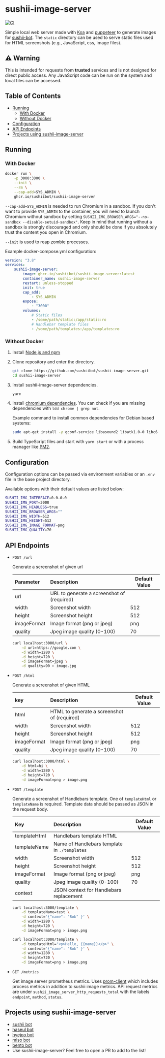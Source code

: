 # sushii-image-server <!-- omit in toc -->

[![CI](https://github.com/sushiibot/sushii-image-server/workflows/CI/badge.svg)](https://github.com/sushiibot/sushii-image-server/actions?query=workflow%3ACI)

Simple local web server made with [Koa](https://github.com/koajs/koa) and
[puppeteer](https://github.com/GoogleChrome/puppeteer) to generate images for
[sushii-bot](https://github.com/drklee3/sushii-bot). The `static` directory can
be used to serve static files used for HTML screenshots (e.g., JavaScript, css,
image files).

## ⚠ Warning <!-- omit in toc -->

This is intended for requests from **trusted** services and is not designed for
direct public access. Any JavaScript code can be run on the system and local
files can be accessed.

## Table of Contents <!-- omit in toc -->

- [Running](#running)
  - [With Docker](#with-docker)
  - [Without Docker](#without-docker)
- [Configuration](#configuration)
- [API Endpoints](#api-endpoints)
- [Projects using sushii-image-server](#projects-using-sushii-image-server)

## Running

### With Docker

```bash
docker run \
    -p 3000:3000 \
    --init \
    --rm \
    --cap-add=SYS_ADMIN \
    ghcr.io/sushiibot/sushii-image-server
```

`--cap-add=SYS_ADMIN` is needed to run Chromium in a sandbox. If you don't want
to provide `SYS_ADMIN` to the container, you will need to launch Chromium
without sandbox by setting `SUSHII_IMG_BROWSER_ARGS="--no-sandbox --disable-setuid-sandbox"`.
Keep in mind that running without a sandbox is
strongly discouraged and only should be done if you absolutely trust the content
you open in Chromium.

`--init` is used to reap zombie processes.

Example docker-compose.yml configuration:

```yml
version: "3.8"
services:
    sushii-image-server:
        image: ghcr.io/sushiibot/sushii-image-server:latest
        container_name: sushii-image-server
        restart: unless-stopped
        init: true
        cap_add:
            - SYS_ADMIN
        expose:
            - "3000"
        volumes:
            # Static files
            - /some/path/static:/app/static:ro
            # Handlebar template files
            - /some/path/templates:/app/templates:ro
```

### Without Docker

1. Install [Node.js and npm](https://nodejs.org/en/download/package-manager/)

2. Clone repository and enter the directory.

    ```bash
    git clone https://github.com/sushiibot/sushii-image-server.git
    cd sushii-image-server
    ```

3. Install sushii-image-server dependencies.

    ```bash
    yarn
    ```

4. Install [chromium dependencies](https://github.com/GoogleChrome/puppeteer/blob/master/docs/troubleshooting.md#chrome-headless-doesnt-launch). You can check if you are missing dependencies with `ldd chrome | grep not`.

    Example command to install common dependencies for Debian based systems:

    ```bash
    sudo apt-get install -y gconf-service libasound2 libatk1.0-0 libc6 libcairo2 libcups2 libdbus-1-3 libexpat1 libfontconfig1 libgcc1 libgconf-2-4 libgdk-pixbuf2.0-0 libglib2.0-0 libgtk-3-0 libnspr4 libpango-1.0-0 libpangocairo-1.0-0 libstdc++6 libx11-6 libx11-xcb1 libxcb1 libxcomposite1 libxcursor1 libxdamage1 libxext6 libxfixes3 libxi6 libxrandr2 libxrender1 libxss1 libxtst6 ca-certificates fonts-liberation libappindicator1 libnss3 lsb-release xdg-utils wget
    ```

5. Build TypeScript files and start with `yarn start` or with a process manager
   like [PM2].

## Configuration

Configuration options can be passed via environment variables or an `.env` file
in the base project directory.

Available options with their default values are listed below:

```bash
SUSHII_IMG_INTERFACE=0.0.0.0
SUSHII_IMG_PORT=3000
SUSHII_IMG_HEADLESS=true
SUSHII_IMG_BROWSER_ARGS=""
SUSHII_IMG_WIDTH=512
SUSHII_IMG_HEIGHT=512
SUSHII_IMG_IMAGE_FORMAT=png
SUSHII_IMG_QUALITY=70
```

## API Endpoints

* `POST /url`

  Generate a screenshot of given url

  | Parameter   | Description                                | Default Value |
  | :---------- | :----------------------------------------- | ------------- |
  | url         | URL to generate a screenshot of (required) |               |
  | width       | Screenshot width                           | 512           |
  | height      | Screenshot height                          | 512           |
  | imageFormat | Image format (png or jpeg)                 | png           |
  | quality     | Jpeg image quality (0-100)                 | 70            |

  ```bash
  curl localhost:3000/url \
      -d url=https://google.com \
      -d width=1280 \
      -d height=720 \
      -d imageFormat=jpeg \
      -d quality=90 > image.jpg
  ```

* `POST /html`

  Generate a screenshot of given HTML

  | key         | Description                                 | Default Value |
  | :---------- | :------------------------------------------ | ------------- |
  | html        | HTML to generate a screenshot of (required) |               |
  | width       | Screenshot width                            | 512           |
  | height      | Screenshot height                           | 512           |
  | imageFormat | Image format (png or jpeg)                  | png           |
  | quality     | Jpeg image quality (0-100)                  | 70            |

  ```bash
  curl localhost:3000/html \
      -d html=hi \
      -d width=1280 \
      -d height=720 \
      -d imageFormat=png > image.png
  ```

* `POST /template`

  Generate a screenshot of Handlebars template. One of `templateHtml` or
  `templateName` is required. Template data should be passed as JSON in the
  request body.

  | Key          | Description                                  | Default Value |
  | :----------- | :------------------------------------------- | ------------- |
  | templateHtml | Handlebars template HTML                     |               |
  | templateName | Name of Handlebars template in `./templates` |               |
  | width        | Screenshot width                             | 512           |
  | height       | Screenshot height                            | 512           |
  | imageFormat  | Image format (png or jpeg)                   | png           |
  | quality      | Jpeg image quality (0-100)                   | 70            |
  | context      | JSON context for Handlebars replacement      |               |

  ```bash
  curl localhost:3000/template \
      -d templateName=test \
      -d context='{"name": "Bob" }' \
      -d width=1280 \
      -d height=720 \
      -d imageFormat=png > image.png

  curl localhost:3000/template \
      -d templateHtml="<p>Hello, {{name}}</p>" \
      -d context='{"name": "Bob" }' \
      -d width=1280 \
      -d height=720 \
      -d imageFormat=png > image.png
  ```

* `GET /metrics`

  Get image server prometheus metrics. Uses [prom-client] which includes process
  metrics in addition to sushii image metrics. API request metrics are under
  `sushii_image_server_http_requests_total` with the labels `endpoint`,
  `method`, `status`.

## Projects using sushii-image-server

* [sushii bot]
* [haseul bot]
* [hyejoo bot]
* [miso bot]
* [bento bot]
* Use sushii-image-server? Feel free to open a PR to add to the list!

[PM2]: https://github.com/Unitech/pm2
[hyejoo bot]: https://top.gg/bot/733035786664149104
[prom-client]: https://github.com/siimon/prom-client
[sushii bot]: https://github.com/sushiibot/sushii-2
[haseul bot]: https://github.com/twoscott/haseul-bot
[miso bot]: https://github.com/joinemm/miso-bot
[bento bot]: https://github.com/thebentobot/bentoTS
